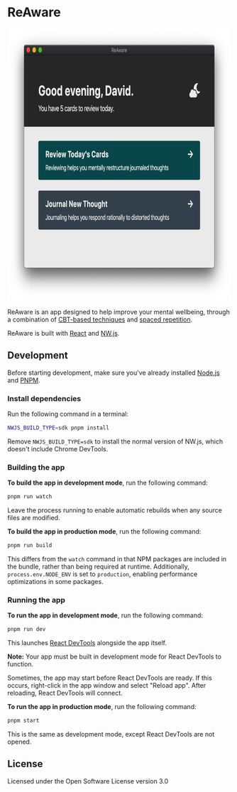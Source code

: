 # ReAware

<img width="752" height="614" src="assets/screenshot.png" alt="ReAware app, with header: Good evening, David; and buttons: Review Today's Cards, Journal New Thought" />

ReAware is an app designed to help improve your mental wellbeing, through a combination of [CBT-based techniques](https://en.wikipedia.org/wiki/Cognitive_behavioral_therapy) and [spaced repetition](https://en.wikipedia.org/wiki/Spaced_repetition).

ReAware is built with [React](https://reactjs.org/) and [NW.js](https://nwjs.io/).

## Development

Before starting development, make sure you've already installed [Node.js](https://nodejs.org/en/download/) and [PNPM](https://pnpm.js.org/en/installation).

### Install dependencies

Run the following command in a terminal:

```sh
NWJS_BUILD_TYPE=sdk pnpm install
```

Remove `NWJS_BUILD_TYPE=sdk` to install the normal version of NW.js, which doesn't include Chrome DevTools.

### Building the app

**To build the app in development mode**, run the following command:

```sh
pnpm run watch
```

Leave the process running to enable automatic rebuilds when any source files are modified.

**To build the app in production mode**, run the following command:

```sh
pnpm run build
```

This differs from the `watch` command in that NPM packages are included in the bundle, rather than being required at runtime. Additionally, `process.env.NODE_ENV` is set to `production`, enabling performance optimizations in some packages.

### Running the app

**To run the app in development mode**, run the following command:

```sh
pnpm run dev
```

This launches [React DevTools](https://www.npmjs.com/package/react-devtools) alongside the app itself.

**Note:** Your app must be built in development mode for React DevTools to function.

Sometimes, the app may start before React DevTools are ready. If this occurs, right-click in the app window and select "Reload app". After reloading, React DevTools will connect.

**To run the app in production mode**, run the following command:

```sh
pnpm start
```

This is the same as development mode, except React DevTools are not opened.

## License

Licensed under the Open Software License version 3.0

